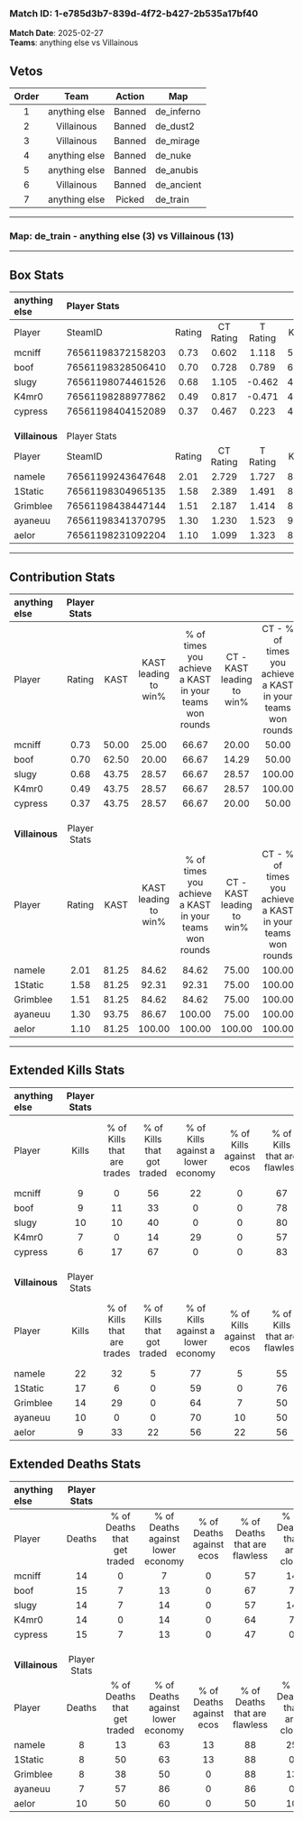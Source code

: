 ### Match ID: 1-e785d3b7-839d-4f72-b427-2b535a17bf40  
**Match Date**: 2025-02-27  
**Teams**: anything else vs Villainous  

## Vetos  

| Order | Team | Action | Map |
| :---: | :--: | :----: | --- |
| 1 | anything else | Banned | de_inferno |
| 2 | Villainous | Banned | de_dust2 |
| 3 | Villainous | Banned | de_mirage |
| 4 | anything else | Banned | de_nuke |
| 5 | anything else | Banned | de_anubis |
| 6 | Villainous | Banned | de_ancient |
| 7 | anything else | Picked | de_train |

---  

### **Map**: de_train - anything else (3) vs Villainous (13)  
---  

## Box Stats  

| **anything else** | Player Stats      |        |           |          |       |       |       |         |        |      |     |
| :- | :- | :-: | :-: | :-: | :-: | :-: | :-: | :-: | :-: | :-: | :-: |
| Player            | SteamID           | Rating | CT Rating | T Rating | KAST  |  ADR  | Kills | Assists | Deaths | K/D  | HS% |
| mcniff            | 76561198372158203 |  0.73  |   0.602   |  1.118   | 50.00 | 83.2  |   9   |    3    |   14   | 0.64 | 44  |
| boof              | 76561198328506410 |  0.70  |   0.728   |  0.789   | 62.50 | 58.1  |   9   |    1    |   15   | 0.60 | 33  |
| slugy             | 76561198074461526 |  0.68  |   1.105   |  -0.462  | 43.75 | 68.5  |  10   |    1    |   14   | 0.71 | 80  |
| K4mr0             | 76561198288977862 |  0.49  |   0.817   |  -0.471  | 43.75 | 60.7  |   7   |    1    |   14   | 0.50 | 57  |
| cypress           | 76561198404152089 |  0.37  |   0.467   |  0.223   | 43.75 | 48.4  |   6   |    2    |   15   | 0.40 | 66  |
|                   |                   |        |           |          |       |       |       |         |        |      |     |
|                   |                   |        |           |          |       |       |       |         |        |      |     |
|                   |                   |        |           |          |       |       |       |         |        |      |     |
| **Villainous**    | Player Stats      |        |           |          |       |       |       |         |        |      |     |
| Player            | SteamID           | Rating | CT Rating | T Rating | KAST  |  ADR  | Kills | Assists | Deaths | K/D  | HS% |
| nameIe            | 76561199243647648 |  2.01  |   2.729   |  1.727   | 81.25 | 129.5 |  22   |    3    |   8    | 2.75 | 50  |
| 1Static           | 76561198304965135 |  1.58  |   2.389   |  1.491   | 81.25 | 82.4  |  17   |    2    |   8    | 2.13 | 82  |
| Grimblee          | 76561198438447144 |  1.51  |   2.187   |  1.414   | 81.25 | 101.8 |  14   |    6    |   8    | 1.75 | 64  |
| ayaneuu           | 76561198341370795 |  1.30  |   1.230   |  1.523   | 93.75 | 68.3  |  10   |    5    |   7    | 1.43 | 20  |
| aelor             | 76561198231092204 |  1.10  |   1.099   |  1.323   | 81.25 | 75.5  |   9   |    8    |   10   | 0.90 | 55  |
---  

## Contribution Stats  

| **anything else** | Player Stats |       |                      |                                                        |                           |                                                             |                          |                                                            |
| :- | :-: | :-: | :-: | :-: | :-: | :-: | :-: | :-: |
| Player            |    Rating    | KAST  | KAST leading to win% | % of times you achieve a KAST in your teams won rounds | CT - KAST leading to win% | CT - % of times you achieve a KAST in your teams won rounds | T - KAST leading to win% | T - % of times you achieve a KAST in your teams won rounds |
| mcniff            |     0.73     | 50.00 |        25.00         |                         66.67                          |           20.00           |                            50.00                            |          33.33           |                           100.00                           |
| boof              |     0.70     | 62.50 |        20.00         |                         66.67                          |           14.29           |                            50.00                            |          33.33           |                           100.00                           |
| slugy             |     0.68     | 43.75 |        28.57         |                         66.67                          |           28.57           |                           100.00                            |           0.00           |                            0.00                            |
| K4mr0             |     0.49     | 43.75 |        28.57         |                         66.67                          |           28.57           |                           100.00                            |           0.00           |                            0.00                            |
| cypress           |     0.37     | 43.75 |        28.57         |                         66.67                          |           20.00           |                            50.00                            |          50.00           |                           100.00                           |
|                   |              |       |                      |                                                        |                           |                                                             |                          |                                                            |
|                   |              |       |                      |                                                        |                           |                                                             |                          |                                                            |
|                   |              |       |                      |                                                        |                           |                                                             |                          |                                                            |
| **Villainous**    | Player Stats |       |                      |                                                        |                           |                                                             |                          |                                                            |
| Player            |    Rating    | KAST  | KAST leading to win% | % of times you achieve a KAST in your teams won rounds | CT - KAST leading to win% | CT - % of times you achieve a KAST in your teams won rounds | T - KAST leading to win% | T - % of times you achieve a KAST in your teams won rounds |
| nameIe            |     2.01     | 81.25 |        84.62         |                         84.62                          |           75.00           |                           100.00                            |          88.89           |                           80.00                            |
| 1Static           |     1.58     | 81.25 |        92.31         |                         92.31                          |           75.00           |                           100.00                            |          100.00          |                           90.00                            |
| Grimblee          |     1.51     | 81.25 |        84.62         |                         84.62                          |           75.00           |                           100.00                            |          88.89           |                           80.00                            |
| ayaneuu           |     1.30     | 93.75 |        86.67         |                         100.00                         |           75.00           |                           100.00                            |          90.91           |                           100.00                           |
| aelor             |     1.10     | 81.25 |        100.00        |                         100.00                         |          100.00           |                           100.00                            |          100.00          |                           100.00                           |
---  

## Extended Kills Stats  

| **anything else** | Player Stats |                            |                            |                                    |                         |                              |                                 |                                       |                    |           |
| :- | :-: | :-: | :-: | :-: | :-: | :-: | :-: | :-: | :-: | :-: |
| Player            |    Kills     | % of Kills that are trades | % of Kills that got traded | % of Kills against a lower economy | % of Kills against ecos | % of Kills that are flawless | % of Kills that are close duels | % of Kills that are assisted by flash | Pistol Round Kills | AWP Kills |
| mcniff            |      9       |             0              |             56             |                 22                 |            0            |              67              |               11                |                  11                   |         2          |     0     |
| boof              |      9       |             11             |             33             |                 0                  |            0            |              78              |               11                |                   0                   |         1          |     2     |
| slugy             |      10      |             10             |             40             |                 0                  |            0            |              80              |                0                |                   0                   |         0          |     0     |
| K4mr0             |      7       |             0              |             14             |                 29                 |            0            |              57              |               14                |                   0                   |         1          |     1     |
| cypress           |      6       |             17             |             67             |                 0                  |            0            |              83              |               17                |                   0                   |         2          |     0     |
|                   |              |                            |                            |                                    |                         |                              |                                 |                                       |                    |           |
|                   |              |                            |                            |                                    |                         |                              |                                 |                                       |                    |           |
|                   |              |                            |                            |                                    |                         |                              |                                 |                                       |                    |           |
| **Villainous**    | Player Stats |                            |                            |                                    |                         |                              |                                 |                                       |                    |           |
| Player            |    Kills     | % of Kills that are trades | % of Kills that got traded | % of Kills against a lower economy | % of Kills against ecos | % of Kills that are flawless | % of Kills that are close duels | % of Kills that are assisted by flash | Pistol Round Kills | AWP Kills |
| nameIe            |      22      |             32             |             5              |                 77                 |            5            |              55              |               14                |                  14                   |         2          |     0     |
| 1Static           |      17      |             6              |             0              |                 59                 |            0            |              76              |                6                |                   0                   |         2          |     0     |
| Grimblee          |      14      |             29             |             0              |                 64                 |            7            |              50              |                7                |                   0                   |         0          |     0     |
| ayaneuu           |      10      |             0              |             0              |                 70                 |           10            |              50              |               10                |                   0                   |         0          |     6     |
| aelor             |      9       |             33             |             22             |                 56                 |           22            |              56              |                0                |                   0                   |         1          |     0     |
## Extended Deaths Stats  

| **anything else** | Player Stats |                             |                                   |                          |                               |                            |                           |               |
| :- | :-: | :-: | :-: | :-: | :-: | :-: | :-: | :-: |
| Player            |    Deaths    | % of Deaths that get traded | % of Deaths against lower economy | % of Deaths against ecos | % of Deaths that are flawless | % of Deaths that are close | % of Deaths while blinded | Deaths to AWP |
| mcniff            |      14      |              0              |                 7                 |            0             |              57               |             14             |             7             |       1       |
| boof              |      15      |              7              |                13                 |            0             |              67               |             7              |             7             |       2       |
| slugy             |      14      |              7              |                14                 |            0             |              57               |             14             |             7             |       0       |
| K4mr0             |      14      |              0              |                14                 |            0             |              64               |             7              |             0             |       2       |
| cypress           |      15      |              7              |                13                 |            0             |              47               |             0              |             0             |       1       |
|                   |              |                             |                                   |                          |                               |                            |                           |               |
|                   |              |                             |                                   |                          |                               |                            |                           |               |
|                   |              |                             |                                   |                          |                               |                            |                           |               |
| **Villainous**    | Player Stats |                             |                                   |                          |                               |                            |                           |               |
| Player            |    Deaths    | % of Deaths that get traded | % of Deaths against lower economy | % of Deaths against ecos | % of Deaths that are flawless | % of Deaths that are close | % of Deaths while blinded | Deaths to AWP |
| nameIe            |      8       |             13              |                63                 |            13            |              88               |             25             |             0             |       2       |
| 1Static           |      8       |             50              |                63                 |            13            |              88               |             0              |             0             |       0       |
| Grimblee          |      8       |             38              |                50                 |            0             |              88               |             13             |            13             |       0       |
| ayaneuu           |      7       |             57              |                86                 |            0             |              86               |             0              |             0             |       0       |
| aelor             |      10      |             50              |                60                 |            0             |              50               |             10             |             0             |       1       |
